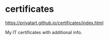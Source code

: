# certificates
https://privatart.github.io/certificates/index.html


My IT certificates with additional info.
